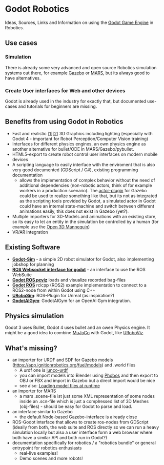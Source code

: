 # Godot Robotics
Ideas, Sources, Links and Information on using the [Godot Game Engine](https://godotengine.org/) in Robotics.

## Use cases
### Simulation
There is already some very advanced and open source Robotics simulation systems out there, for example [Gazebo](http://gazebosim.org/) or [MARS](https://github.com/rock-simulation/mars), but its always good to have alternatives.

### Create User interfaces for Web and other devices
Godot is already used in the industry for exactly that, but documented use-cases and tutorials for beginners are missing.

## Benefits from using Godot in Robotics
- Fast and realistic \[[1](https://www.youtube.com/watch?v=0bgw7crtOcQ)\]\[[2](https://www.youtube.com/watch?v=4Q2SQvfKAiY)\] 3D Graphics including lighting (especially with Godot 4 - important for Robot Perception/Computer Vision training)
- Interfaces for different physics engines, an own physics engine as another alternative for bullet/ODE in MARS/Gazebo/pybullet.
- HTML5-export to create robot control user interfaces on modern mobile devices
- A scripting language to easily interface with the enviroment that is also very good documented (GDScript / C#), existing programming documentation
  - allows the implementation of complex behavior without the need of additional dependencies (non-robotic actors, think of for example workers in a production scenario). The [actor-plugin](http://gazebosim.org/tutorials?tut=actor&cat=build_robot) for Gazebo could be used to realize something like that, but its not as integrated as the scripting tools provided by Godot, a simulated actor in Godot could have an internal state-machine and switch between different animations easily, this does not exist in Gazebo (yet?).
- Multiple importers for 3D-Models and animations with an existing store, so its easy to let an entity in the simulation be controlled by a human (for example use the [Open 3D Mannequin](https://github.com/GDquest/godot-3d-mannequin))
- VR/AR integration

## Existing Software
- [**Godot-Sim**](https://github.com/plaans/gobot-sim) - a simple 2D robot simulator for Godot, also implementing jobshop for planning
- [**ROS Websocket interface for godot**](https://github.com/rudyvic/ROS-Websocket) - an interface to use the ROS WebSuite
- [**Godot ROS pcviz**](https://github.com/ymd-stella/godot_ros_pcviz) loads and visualize recorded bag-files
- [**Godot ROS**](https://github.com/flynneva/godot_ros) rclcpp (ROS2) example implementation to connect to a ROS2-node from within Godot using C++
- [**URoboSim**](https://github.com/urobosim/URoboSim): ROS-Plugin for Unreal (as inspiration?)
- [**GodotAIGym**](https://github.com/lupoglaz/GodotAIGym/): GodotAIGym for an OpenAI Gym integration.

## Physics simulation
Godot 3 uses Bullet, Godot 4 uses bullet and an owen Physics engine. It might be a good idea to combine [MuJoCo](https://mujoco.org/) with Godot, like [URoboViz](https://github.com/HoangGiang93/URoboViz).

## What's missing?
- an importer for URDF and SDF for Gazebo models (https://app.ignitionrobotics.org/fuel/models) and .world files
  - A urdf one is [lunco-urdf](https://github.com/LunCoSim/lunco-urdf)
  - you can import models into Blender using [Phobos](https://github.com/dfki-ric/phobos) and then export to OBJ or FBX and import in Gazebo but a direct import would be nice
  - see also: [Loading model files at runtime](https://github.com/godotengine/godot/issues/24768)
- an importer for MARS
  - a mars .scene-file ist just some XML representation of some nodes inside an .scn-file which is just a complressed list of 3D Meshes (obj-files) - should be easy for Godot to parse and load.
- an interface similar to Gazebo
  - the default Node-based Gazebo-interface is already close
- ROS-Godot interface that allows to create ros-nodes from GDScript (ideally from both, the web suite and ROS directly so we can run a heavy simulation locally but also a user interface form a web browser where both have a similar API and both run in Godot?)
- documentation specifically for robotics / a "robotics bundle" or general entrypoint for robotics enthusiasts
  - real-live examples!
  - Demo scenes and more robots!
